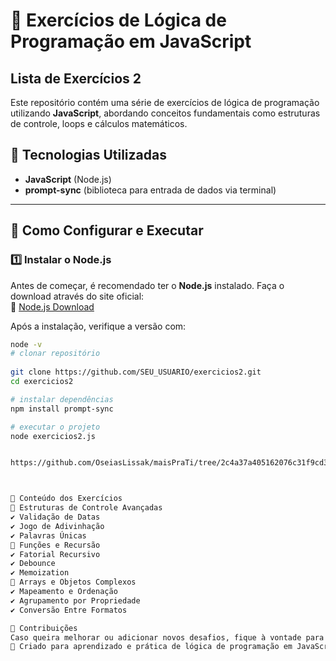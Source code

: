 # 🚀 Exercícios de Lógica de Programação em JavaScript


## Lista de Exercícios 2

Este repositório contém uma série de exercícios de lógica de programação utilizando **JavaScript**, abordando conceitos fundamentais como estruturas de controle, loops e cálculos matemáticos.

## 📌 Tecnologias Utilizadas
- **JavaScript** (Node.js)
- **prompt-sync** (biblioteca para entrada de dados via terminal)

---

## 🔧 Como Configurar e Executar

### 1️⃣ Instalar o Node.js
Antes de começar, é recomendado ter o **Node.js** instalado. Faça o download através do site oficial:  
🔗 [Node.js Download](https://nodejs.org/)

Após a instalação, verifique a versão com:
```bash
node -v
# clonar repositório
  
git clone https://github.com/SEU_USUARIO/exercicios2.git
cd exercicios2

# instalar dependências
npm install prompt-sync

# executar o projeto
node exercicios2.js 


https://github.com/OseiasLissak/maisPraTi/tree/2c4a37a405162076c31f9cd3aea912e89e07ea3d/ListaExercicios2



📌 Conteúdo dos Exercícios
🔹 Estruturas de Controle Avançadas
✔️ Validação de Datas
✔️ Jogo de Adivinhação
✔️ Palavras Únicas
🔹 Funções e Recursão
✔️ Fatorial Recursivo
✔️ Debounce
✔️ Memoization
🔹 Arrays e Objetos Complexos
✔️ Mapeamento e Ordenação
✔️ Agrupamento por Propriedade
✔️ Conversão Entre Formatos

🤝 Contribuições
Caso queira melhorar ou adicionar novos desafios, fique à vontade para abrir um pull request ou iniciar uma discussão! 🚀
📢 Criado para aprendizado e prática de lógica de programação em JavaScript! 
